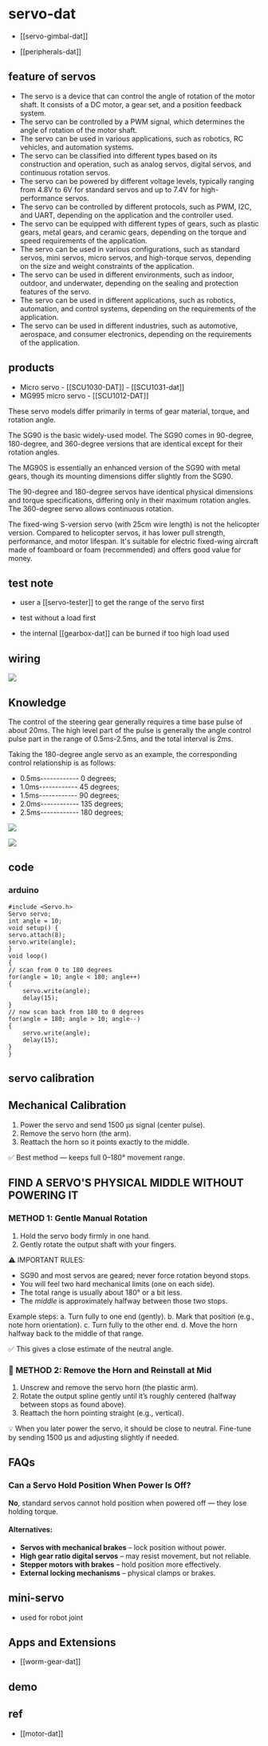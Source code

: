 # servo-dat

- [[servo-gimbal-dat]]

- [[peripherals-dat]]



## feature of servos 

- The servo is a device that can control the angle of rotation of the motor shaft. It consists of a DC motor, a gear set, and a position feedback system.
- The servo can be controlled by a PWM signal, which determines the angle of rotation of the motor shaft.
- The servo can be used in various applications, such as robotics, RC vehicles, and automation systems.
- The servo can be classified into different types based on its construction and operation, such as analog servos, digital servos, and continuous rotation servos.
- The servo can be powered by different voltage levels, typically ranging from 4.8V to 6V for standard servos and up to 7.4V for high-performance servos.
- The servo can be controlled by different protocols, such as PWM, I2C, and UART, depending on the application and the controller used.
- The servo can be equipped with different types of gears, such as plastic gears, metal gears, and ceramic gears, depending on the torque and speed requirements of the application.
- The servo can be used in various configurations, such as standard servos, mini servos, micro servos, and high-torque servos, depending on the size and weight constraints of the application.
- The servo can be used in different environments, such as indoor, outdoor, and underwater, depending on the sealing and protection features of the servo.
- The servo can be used in different applications, such as robotics, automation, and control systems, depending on the requirements of the application.
- The servo can be used in different industries, such as automotive, aerospace, and consumer electronics, depending on the requirements of the application.


## products 

- Micro servo - [[SCU1030-DAT]] - [[SCU1031-dat]]
- MG995 micro servo - [[SCU1012-DAT]]


These servo models differ primarily in terms of gear material, torque, and rotation angle. 

The SG90 is the basic widely-used model. The SG90 comes in 90-degree, 180-degree, and 360-degree versions that are identical except for their rotation angles. 

The MG90S is essentially an enhanced version of the SG90 with metal gears, though its mounting dimensions differ slightly from the SG90.

The 90-degree and 180-degree servos have identical physical dimensions and torque specifications, differing only in their maximum rotation angles. The 360-degree servo allows continuous rotation.

The fixed-wing S-version servo (with 25cm wire length) is not the helicopter version. Compared to helicopter servos, it has lower pull strength, performance, and motor lifespan. It's suitable for electric fixed-wing aircraft made of foamboard or foam (recommended) and offers good value for money.


## test note

- user a [[servo-tester]] to get the range of the servo first 

- test without a load first 

- the internal [[gearbox-dat]] can be burned if too high load used 




## wiring 

![](2025-04-09-15-37-30.png)


## Knowledge

The control of the steering gear generally requires a time base pulse of about 20ms. The high level part of the pulse is generally the angle control pulse part in the range of 0.5ms-2.5ms, and the total interval is 2ms.

Taking the 180-degree angle servo as an example, the corresponding control relationship is as follows:

- 0.5ms------------  0 degrees;
- 1.0ms------------  45 degrees;
- 1.5ms------------  90 degrees;
- 2.0ms------------  135 degrees;
- 2.5ms------------  180 degrees;


![](47-08-17-21-06-2023.png)

![](2025-06-15-14-21-31.png)

## code 

### arduino 

    #include <Servo.h>
    Servo servo;
    int angle = 10;
    void setup() {
    servo.attach(8);
    servo.write(angle);
    }
    void loop() 
    { 
    // scan from 0 to 180 degrees
    for(angle = 10; angle < 180; angle++)  
    {                                  
        servo.write(angle);               
        delay(15);                   
    } 
    // now scan back from 180 to 0 degrees
    for(angle = 180; angle > 10; angle--)    
    {                                
        servo.write(angle);           
        delay(15);       
    } 
    }



## servo calibration 


## Mechanical Calibration

1. Power the servo and send 1500 µs signal (center pulse).
2. Remove the servo horn (the arm).
3. Reattach the horn so it points exactly to the middle.

✅ Best method — keeps full 0–180° movement range.

## FIND A SERVO'S PHYSICAL MIDDLE WITHOUT POWERING IT

### METHOD 1: Gentle Manual Rotation

1. Hold the servo body firmly in one hand.
2. Gently rotate the output shaft with your fingers.

⚠️ IMPORTANT RULES:
- SG90 and most servos are geared; never force rotation beyond stops.
- You will feel two hard mechanical limits (one on each side).
- The total range is usually about 180° or a bit less.
- The *middle* is approximately halfway between those two stops.

Example steps:
  a. Turn fully to one end (gently).
  b. Mark that position (e.g., note horn orientation).
  c. Turn fully to the other end.
  d. Move the horn halfway back to the middle of that range.

✅ This gives a close estimate of the neutral angle.


### 📏 METHOD 2: Remove the Horn and Reinstall at Mid

1. Unscrew and remove the servo horn (the plastic arm).
2. Rotate the output spline gently until it’s roughly centered
   (halfway between stops as found above).
3. Reattach the horn pointing straight (e.g., vertical).

💡 When you later power the servo, it should be close to neutral.
Fine-tune by sending 1500 µs and adjusting slightly if needed.




## FAQs 

### Can a Servo Hold Position When Power Is Off?

**No**, standard servos cannot hold position when powered off — they lose holding torque.

#### Alternatives:
- **Servos with mechanical brakes** – lock position without power.
- **High gear ratio digital servos** – may resist movement, but not reliable.
- **Stepper motors with brakes** – hold position more effectively.
- **External locking mechanisms** – physical clamps or brakes.


## mini-servo 

- used for robot joint

## Apps and Extensions 

- [[worm-gear-dat]]



## demo 





## ref 

- [[motor-dat]]
